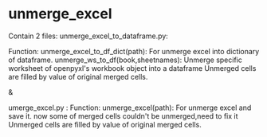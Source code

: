 # unmerge_excel
Contain 2 files:
unmerge_excel_to_dataframe.py:

Function:
    unmerge_excel_to_df_dict(path): For unmerge excel into dictionary of dataframe.
    unmerge_ws_to_df(book,sheetnames): Unmerge specific worksheet of openpyxl's workbook object into a dataframe
Unmerged cells are filled by value of original merged cells.



&

umerge_excel.py :
Function:
    unmerge_excel(path): For unmerge excel and  save it.
    now some of merged cells couldn't be unmerged,need to fix it
Unmerged cells are filled by value of original merged cells.



